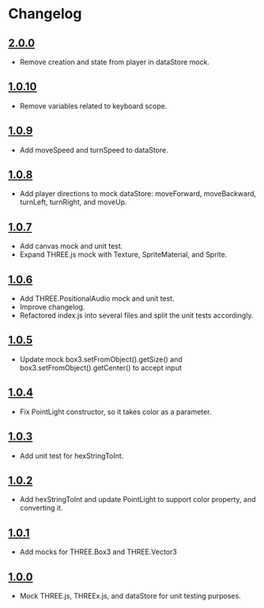# Changelog

## [2.0.0](https://github.com/ebabel-games/ebabel-mocks/releases/tag/v2.0.0)
- Remove creation and state from player in dataStore mock.

## [1.0.10](https://github.com/ebabel-games/ebabel-mocks/releases/tag/v1.0.10)
- Remove variables related to keyboard scope.

## [1.0.9](https://github.com/ebabel-games/ebabel-mocks/releases/tag/v1.0.9)
- Add moveSpeed and turnSpeed to dataStore.

## [1.0.8](https://github.com/ebabel-games/ebabel-mocks/releases/tag/v1.0.8)
- Add player directions to mock dataStore: moveForward, moveBackward, turnLeft, turnRight, and moveUp.

## [1.0.7](https://github.com/ebabel-games/ebabel-mocks/releases/tag/v1.0.7)
- Add canvas mock and unit test.
- Expand THREE.js mock with Texture, SpriteMaterial, and Sprite.

## [1.0.6](https://github.com/ebabel-games/ebabel-mocks/releases/tag/v1.0.6)
- Add THREE.PositionalAudio mock and unit test.
- Improve changelog.
- Refactored index.js into several files and split the unit tests accordingly.

## [1.0.5](https://github.com/ebabel-games/ebabel-mocks/releases/tag/v1.0.5)
- Update mock box3.setFromObject().getSize() and box3.setFromObject().getCenter() to accept input 

## [1.0.4](https://github.com/ebabel-games/ebabel-mocks/releases/tag/v1.0.4)
- Fix PointLight constructor, so it takes color as a parameter.

## [1.0.3](https://github.com/ebabel-games/ebabel-mocks/releases/tag/v1.0.3)
- Add unit test for hexStringToInt.

## [1.0.2](https://github.com/ebabel-games/ebabel-mocks/releases/tag/v1.0.2)
- Add hexStringToInt and update PointLight to support color property, and converting it.

## [1.0.1](https://github.com/ebabel-games/ebabel-mocks/releases/tag/v1.0.1)
- Add mocks for THREE.Box3 and THREE.Vector3

## [1.0.0](https://github.com/ebabel-games/ebabel-mocks/releases/tag/v1.0.0)
- Mock THREE.js, THREEx.js, and dataStore for unit testing purposes.
